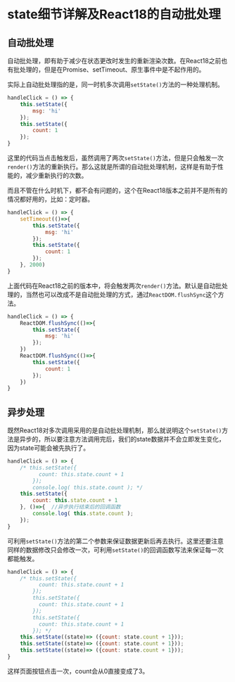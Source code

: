 # state细节详解及React18的自动批处理

## 自动批处理

自动批处理，即有助于减少在状态更改时发生的重新渲染次数。在React18之前也有批处理的，但是在Promise、setTimeout、原生事件中是不起作用的。

实际上自动批处理指的是，同一时机多次调用`setState()`方法的一种处理机制。

```jsx
handleClick = () => {  
    this.setState({
        msg: 'hi'
    });
    this.setState({
        count: 1
    });
}
```

这里的代码当点击触发后，虽然调用了两次`setState()`方法，但是只会触发一次`render()`方法的重新执行。那么这就是所谓的自动批处理机制，这样是有助于性能的，减少重新执行的次数。

而且不管在什么时机下，都不会有问题的，这个在React18版本之前并不是所有的情况都好用的，比如：定时器。

```jsx
handleClick = () => {  
    setTimeout(()=>{
        this.setState({
            msg: 'hi'
        });
        this.setState({
            count: 1
        });
    }, 2000)
}
```

上面代码在React18之前的版本中，将会触发两次`render()`方法。默认是自动批处理的，当然也可以改成不是自动批处理的方式，通过`ReactDOM.flushSync`这个方法。

```jsx
handleClick = () => {  
    ReactDOM.flushSync(()=>{
        this.setState({
            msg: 'hi'
        });
    })
    ReactDOM.flushSync(()=>{
        this.setState({
            count: 1
        });
    }) 
}
```

## 异步处理

既然React18对多次调用采用的是自动批处理机制，那么就说明这个`setState()`方法是异步的，所以要注意方法调用完后，我们的state数据并不会立即发生变化，因为state可能会被先执行了。

```jsx
handleClick = () => {  
    /* this.setState({
          count: this.state.count + 1
        });
        console.log( this.state.count ); */
    this.setState({
        count: this.state.count + 1
    }, ()=>{  //异步执行结束后的回调函数
        console.log( this.state.count );
    });
}
```

可利用`setState()`方法的第二个参数来保证数据更新后再去执行。这里还要注意同样的数据修改只会修改一次，可利用`setState()`的回调函数写法来保证每一次都能触发。

```jsx
handleClick = () => {  
    /* this.setState({
          count: this.state.count + 1
        });
        this.setState({
          count: this.state.count + 1
        });
        this.setState({
          count: this.state.count + 1
        }); */
    this.setState((state)=> ({count: state.count + 1}));
    this.setState((state)=> ({count: state.count + 1}));
    this.setState((state)=> ({count: state.count + 1}));
}
```

这样页面按钮点击一次，count会从0直接变成了3。
